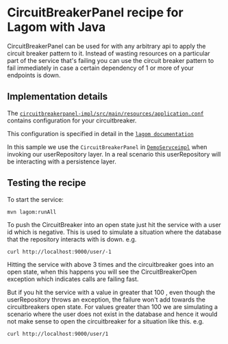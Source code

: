 # CircuitBreakerPanel recipe for Lagom with Java

CircuitBreakerPanel can be used for with any arbitrary api to apply the circuit breaker pattern to it.
Instead of wasting resources on a particular part of the service that's failing you can use the circuit breaker pattern to
fail immediately in case a certain dependency of 1 or more of your endpoints is down.

## Implementation details
The [`circuitbreakerpanel-impl/src/main/resources/application.conf`](circuitbreakerpanel-impl/src/main/resources/application.conf) contains configuration for your circuitbreaker.

This configuration is specified in detail in the [`lagom documentation`](https://www.lagomframework.com/documentation/1.4.x/java/ServiceClients.html#Circuit-Breaker-Configuration)

In this sample we use the `CircuitBreakerPanel` in [`DemoServceimpl`](circuitbreakerpanel-impl/src/main/java/com/lightbend/lagom/recipes/cbpanel/impl/DemoServiceImpl.java)
when invoking our userRepository layer.
In a real scenario this userRepository will be interacting with a persistence layer.



## Testing the recipe

To start the service:

```
mvn lagom:runAll
```
To push the CircuitBreaker into an open state just hit the service with a user id which is negative. 
This is used to simulate a situation where the database that the repository interacts with is down.
e.g.
```
curl http://localhost:9000/user/-1
```
Hitting the service with above 3 times and the circuitbreaker goes into an open state, when this happens you will
see the CircuitBreakerOpen exception which indicates calls are failing fast.

But if you hit the service with a value in greater that 100 , even though the userRepository throws an exception, the failure
won't add towards the circuitbreakers open state. For values greater than 100 we are simulating a scenario where the user
does not exist in the database and hence it would not make sense to open the circuitbreaker for a situation like this.
e.g.
```
curl http://localhost:9000/user/1
```



